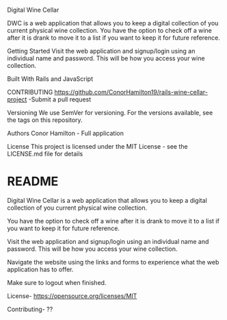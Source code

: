 Digital Wine Cellar

DWC is a web application that allows you to keep a digital collection of you current physical wine collection. You have the option to check off a wine after it is drank to move it to a list if you want to keep it for future reference.  

Getting Started
Visit the web application and signup/login using an individual name and password. This will be how you access your wine collection.

Built With
Rails and JavaScript

CONTRIBUTING
https://github.com/ConorHamilton19/rails-wine-cellar-project
  -Submit a pull request

Versioning
We use SemVer for versioning. For the versions available, see the tags on this repository.

Authors
Conor Hamilton - Full application

License
This project is licensed under the MIT License - see the LICENSE.md file for details




# README

Digital Wine Cellar is a web application that allows you to keep a digital collection of you current physical wine collection.

You have the option to check off a wine after it is drank to move it to a list if you want to keep it for future reference.  

Visit the web application and signup/login using an individual name and password. This will be how you access your wine collection.

Navigate the website using the links and forms to experience what the web application has to offer.

Make sure to logout when finished.

License- https://opensource.org/licenses/MIT

Contributing- ??
